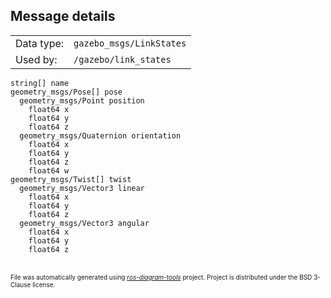 <!--
File was automatically generated using 'ros-diagram-tools' project.
Project is distributed under the BSD 3-Clause license.
-->


## Message details

|     |     |
| --- | --- |
| Data type: | `gazebo_msgs/LinkStates` |
| Used by: | `/gazebo/link_states` |

```
string[] name
geometry_msgs/Pose[] pose
  geometry_msgs/Point position
    float64 x
    float64 y
    float64 z
  geometry_msgs/Quaternion orientation
    float64 x
    float64 y
    float64 z
    float64 w
geometry_msgs/Twist[] twist
  geometry_msgs/Vector3 linear
    float64 x
    float64 y
    float64 z
  geometry_msgs/Vector3 angular
    float64 x
    float64 y
    float64 z

```


</br>
<font size="1">
File was automatically generated using <a href="https://github.com/anetczuk/ros-diagram-tools"><i>ros-diagram-tools</i></a> project.
Project is distributed under the BSD 3-Clause license.
</font>
